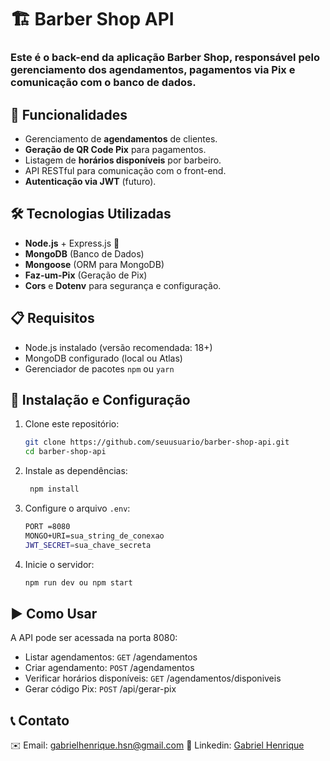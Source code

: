 # 🏗️ Barber Shop API

### Este é o back-end da aplicação **Barber Shop**, responsável pelo gerenciamento dos agendamentos, pagamentos via Pix e comunicação com o banco de dados.

## 🚀 Funcionalidades
- Gerenciamento de **agendamentos** de clientes.
- **Geração de QR Code Pix** para pagamentos.
- Listagem de **horários disponíveis** por barbeiro.
- API RESTful para comunicação com o front-end.
- **Autenticação via JWT** (futuro).

## 🛠️ Tecnologias Utilizadas
- **Node.js** + Express.js 🚀
- **MongoDB** (Banco de Dados)
- **Mongoose** (ORM para MongoDB)
- **Faz-um-Pix** (Geração de Pix)
- **Cors** e **Dotenv** para segurança e configuração.

## 📋 Requisitos
- Node.js instalado (versão recomendada: 18+)
- MongoDB configurado (local ou Atlas)
- Gerenciador de pacotes `npm` ou `yarn`

## 🔧 Instalação e Configuração
1. Clone este repositório:
   ```bash
   git clone https://github.com/seuusuario/barber-shop-api.git
   cd barber-shop-api
   
2. Instale as dependências:
   ```bash
    npm install

3. Configure o arquivo `.env`:
   ```bash
   PORT =8080
   MONGO+URI=sua_string_de_conexao
   JWT_SECRET=sua_chave_secreta
   
4. Inicie o servidor:
      ```bash
   npm run dev ou npm start

## ▶️ Como Usar
A API pode ser acessada na porta 8080:

- Listar agendamentos: ``GET`` /agendamentos
- Criar agendamento: ``POST`` /agendamentos
- Verificar horários disponíveis: ``GET`` /agendamentos/disponiveis
- Gerar código Pix: ``POST`` /api/gerar-pix

## 📞 Contato
✉️ Email: gabrielhenrique.hsn@gmail.com
📌 Linkedin: [Gabriel Henrique](https://www.linkedin.com/in/gabriel-henrique-2631931b2/)


